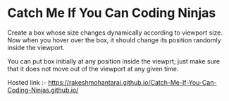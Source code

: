 # Catch Me If You Can Coding Ninjas
Create a box whose size changes dynamically according to viewport size. Now when you hover over the box, it should change its position randomly inside the viewport.

You can put box initially at any position inside the viewprt; just make sure that it does not move out of the viewport at any given time. 

Hosted link :- https://rakeshmohantarai.github.io/Catch-Me-If-You-Can-Coding-Ninjas.github.io/
